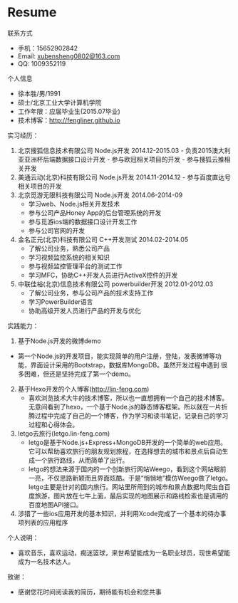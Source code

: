 Resume
======
联系方式
 - 手机：15652902842
 - Email: xubensheng0802@163.com
 - QQ: 1009352119

个人信息
 - 徐本胜/男/1991
 - 硕士/北京工业大学计算机学院
 - 工作年限：应届毕业生(2015.07毕业)
 - 技术博客：http://fengliner.github.io

实习经历：
 1. 北京搜狐信息技术有限公司                     Node.js开发                             2014.12-2015.03
        - 负责2015澳大利亚亚洲杯后端数据接口设计开发
        - 参与欧冠相关项目的开发
        - 参与搜狐云推相关开发
 2. 美通云动(北京)科技有限公司                   Node.js开发                             2014.11-2014.12
        - 参与百度直达号相关项目的开发
 3. 北京觅游无限科技有限公司                     Node.js开发                             2014.06-2014-09               
	- 学习web、Node.js相关开发技术
	- 参与公司产品Honey App的后台管理系统的开发
	- 参与觅游ios端的数据接口设计开发工作
	- 参与公司官网的开发
 4. 金名正元(北京)科技有限公司                    C++开发测试                            2014.02-2014.05
	- 了解公司业务，熟悉公司产品
	- 学习视频监控系统的相关知识
	- 参与视频监控管理平台的测试工作
	- 学习MFC，协助C++开发人员进行ActiveX控件的开发
 5. 中联佳裕(北京)信息技术有限公司                powerbuilder开发                       2012.01-2012.03             
	- 了解公司业务，参与公司产品的技术支持工作
	- 学习PowerBuilder语言
	- 协助高级开发人员进行产品的开发与优化

实践能力：
 1. 基于Node.js开发的微博demo
  - 第一个Node.js的开发项目，能实现简单的用户注册，登陆，发表微博等功能，界面设计采用的Bootstrap，数据库MongoDB。虽然开发过程中遇到  很多困难，但还是坚持完成了第一个demo。
 2. 基于Hexo开发的个人博客(http://lin-feng.com)
	- 喜欢浏览技术大牛的技术博客，所以也一直想拥有一个自己的技术博客。无意间看到了hexo，一个基于Node.js的静态博客框架。所以就在一片折腾过程中完成了自己的一个博客，作为学习和读书笔记，记录自己的学习过程和心得体会。
 3. letgo去旅行(letgo.lin-feng.com) 
	- letgo是基于Node.js+Express+MongoDB开发的一个简单的web应用。它可以帮助喜欢旅行的朋友规划旅程，在选择想去的城市和景点后自动生成一个旅行路线，从而简单了出行。 
	- letgo的想法来源于国内的一个创新旅行网站Weego，看到这个网站眼前一亮，不仅思路新颖而且界面炫酷。于是“悄悄地”模仿Weego做了letgo。letgo主要是针对的国内旅行。网站里所用到的城市和景点数据均爬虫自百度旅游，图片放在七牛上面，最后实现的地图展示和路线检索也是调用的百度地图API接口。
 4. 涉猎了一些ios应用开发的基本知识，并利用Xcode完成了一个基本的待办事项列表的应用程序 

个人说明：
 - 喜欢音乐，喜欢运动，痴迷篮球，来世希望能成为一名职业球员，现世希望能成为一名技术达人。

致谢：
 - 感谢您花时间阅读我的简历，期待能有机会和您共事

